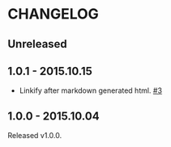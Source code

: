 # CHANGELOG

## Unreleased

## 1.0.1 - 2015.10.15

- Linkify after markdown generated html. [#3](https://github.com/jollygoodcode/html-pipeline-linkify_github/pull/3/)

## 1.0.0 - 2015.10.04

Released v1.0.0.
